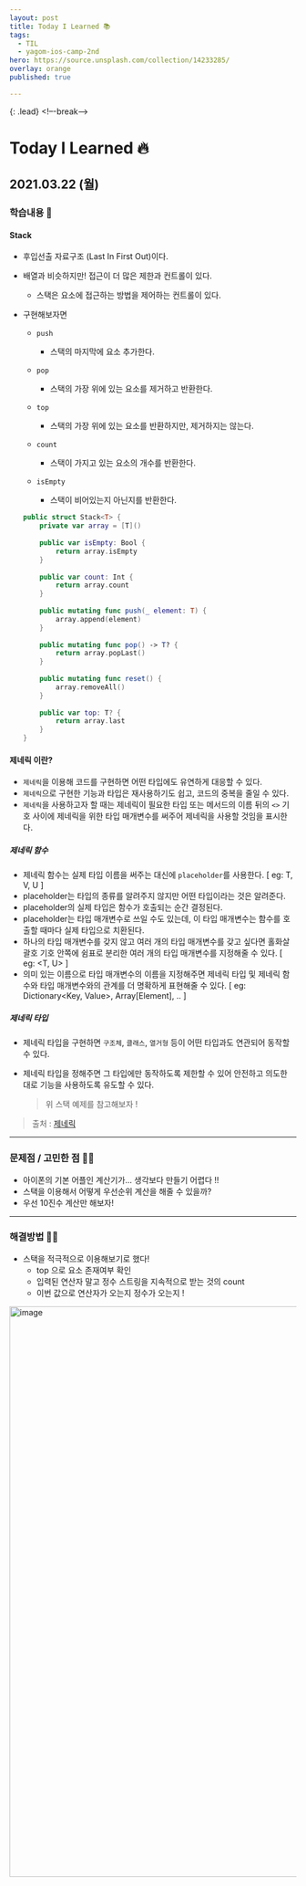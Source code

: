 ```yaml
---
layout: post
title: Today I Learned 📚
tags:
  - TIL
  - yagom-ios-camp-2nd
hero: https://source.unsplash.com/collection/14233285/
overlay: orange
published: true

---
```


{: .lead}
<!–-break-–>

# Today I Learned 🔥

## 2021.03.22 (월)

### 학습내용 📝

#### Stack

- 후입선출 자료구조 (Last In First Out)이다.

- 배열과 비슷하지만! 접근이 더 많은 제한과 컨트롤이 있다.

  - 스택은 요소에 접근하는 방법을 제어하는 컨트롤이 있다.

- 구현해보자면 

  - `push`

    - 스택의 마지막에 요소 추가한다.

  - `pop`

    - 스택의 가장 위에 있는 요소를 제거하고 반환한다.

  - `top` 

    - 스택의 가장 위에 있는 요소를 반환하지만, 제거하지는 않는다.

  - `count`

    - 스택이 가지고 있는 요소의 개수를 반환한다.

  - `isEmpty`

    - 스택이 비어있는지 아닌지를 반환한다.

    

  ```swift
  public struct Stack<T> {
      private var array = [T]()
      
      public var isEmpty: Bool {
          return array.isEmpty
      }
      
      public var count: Int {
          return array.count
      }
      
      public mutating func push(_ element: T) {
          array.append(element)
      }
      
      public mutating func pop() -> T? {
          return array.popLast()
      }
      
      public mutating func reset() {
          array.removeAll()
      }
      
      public var top: T? {
          return array.last
      }
  }
  ```



#### 제네릭 이란?

- `제네릭`을 이용해 코드를 구현하면 어떤 타입에도 유연하게 대응할 수 있다.
- `제네릭`으로 구현한 기능과 타입은 재사용하기도 쉽고, 코드의 중복을 줄일 수 있다.
- `제네릭`을 사용하고자 할 때는 제네릭이 필요한 타입 또는 메서드의 이름 뒤의 `<>` 기호 사이에 제네릭을 위한 타입 매개변수를 써주어 제네릭을 사용할 것임을 표시한다.

##### 제네릭 함수

- 제네릭 함수는 실제 타입 이름을 써주는 대신에 `placeholder`를 사용한다. [ eg: T, V, U ]
- placeholder는 타입의 종류를 알려주지 않지만 어떤 타입이라는 것은 알려준다.
- placeholder의 실제 타입은 함수가 호출되는 순간 결정된다.
- placeholder는 타입 매개변수로 쓰일 수도 있는데, 이 타입 매개변수는 함수를 호출할 때마다 실제 타입으로 치환된다.
- 하나의 타입 매개변수를 갖지 않고 여러 개의 타입 매개변수를 갖고 싶다면 홀화살괄호 기호 안쪽에 쉼표로 분리한 여러 개의 타입 매개변수를 지정해줄 수 있다. [ eg: <T, U> ]
- 의미 있는 이름으로 타입 매개변수의 이름을 지정해주면 제네릭 타입 및 제네릭 함수와 타입 매개변수와의 관계를 더 명확하게 표현해줄 수 있다. [ eg: Dictionary<Key, Value>, Array[Element], .. ]

##### 제네릭 타입

- 제네릭 타입을 구현하면 `구조체`, `클래스`, `열거형` 등이 어떤 타입과도 연관되어 동작할 수 있다.

- 제네릭 타입을 정해주면 그 타입에만 동작하도록 제한할 수 있어 안전하고 의도한 대로 기능을 사용하도록 유도할 수 있다.

  > 위 스택 예제를 참고해보자 ! 



> 출처 : [제네릭](https://velog.io/@zooneon/Swift-제네릭에-대해-알아보자)

---

### 문제점 / 고민한 점 🤦🏼

- 아이폰의 기본 어플인 계산기가... 생각보다 만들기 어렵다 !!
- 스택을 이용해서 어떻게 우선순위 계산을 해줄 수 있을까? 
- 우선 10진수 계산만 해보자!

---

### 해결방법 🙋🏼

- 스택을 적극적으로 이용해보기로 했다!
  - top 으로 요소 존재여부 확인
  - 입력된 연산자 말고 정수 스트링을 지속적으로 받는 것의 count 
  - 이번 값으로 연산자가 오는지 정수가 오는지 ! 

<img width="1000" alt="image" src="https://user-images.githubusercontent.com/44525561/112021669-dfac2480-8b74-11eb-9462-d926e267c148.png">

